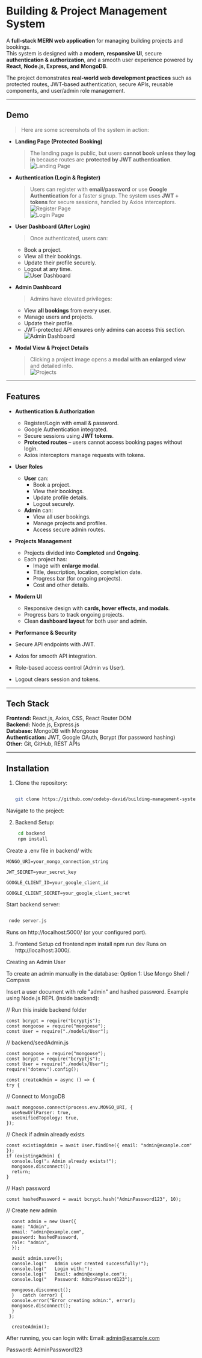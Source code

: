 # Building & Project Management System 

A **full-stack MERN web application** for managing building projects and bookings.  
This system is designed with a **modern, responsive UI**, secure **authentication & authorization**, and a smooth user experience powered by **React, Node.js, Express, and MongoDB**.

The project demonstrates **real-world web development practices** such as protected routes, JWT-based authentication, secure APIs, reusable components, and user/admin role management.

---

## Demo

> Here are some screenshots of the system in action:  

- **Landing Page (Protected Booking)**  
  > The landing page is public, but users **cannot book unless they log in** because routes are **protected by JWT authentication**.  
  ![Landing Page](images/landing.png)  

- **Authentication (Login & Register)**  
  > Users can register with **email/password** or use **Google Authentication** for a faster signup. The system uses **JWT + tokens** for secure sessions, handled by Axios interceptors.  
  ![Register Page](images/register.png)  
  ![Login Page](images/login.png)  

- **User Dashboard (After Login)**  
  > Once authenticated, users can:  
  - Book a project.  
  - View all their bookings.  
  - Update their profile securely.  
  - Logout at any time.  
  ![User Dashboard](images/user-dashboard.png)  

- **Admin Dashboard**  
  > Admins have elevated privileges:  
  - View **all bookings** from every user.  
  - Manage users and projects.  
  - Update their profile.  
  - JWT-protected API ensures only admins can access this section.  
  ![Admin Dashboard](images/admin-dashboard.png)  

- **Modal View & Project Details**  
  > Clicking a project image opens a **modal with an enlarged view** and detailed info.  
  ![Projects](images/projects.png)  

---

## Features

- **Authentication & Authorization**
  - Register/Login with email & password.
  - Google Authentication integrated.
  - Secure sessions using **JWT tokens**.
  - **Protected routes** – users cannot access booking pages without login.
  - Axios interceptors manage requests with tokens.

- **User Roles**
  - **User** can:
    - Book a project.
    - View their bookings.
    - Update profile details.
    - Logout securely.
  - **Admin** can:
    - View all user bookings.
    - Manage projects and profiles.
    - Access secure admin routes.

- **Projects Management**
  - Projects divided into **Completed** and **Ongoing**.
  - Each project has:
    - Image with **enlarge modal**.
    - Title, description, location, completion date.
    - Progress bar (for ongoing projects).
    - Cost and other details.

- **Modern UI**
  - Responsive design with **cards, hover effects, and modals**.
  - Progress bars to track ongoing projects.
  - Clean **dashboard layout** for both user and admin.

-  **Performance & Security**
  - Secure API endpoints with JWT.
  - Axios for smooth API integration.
  - Role-based access control (Admin vs User).
  - Logout clears session and tokens.

---

## Tech Stack

**Frontend:** React.js, Axios, CSS, React Router DOM  
**Backend:** Node.js, Express.js  
**Database:** MongoDB with Mongoose  
**Authentication:** JWT, Google OAuth, Bcrypt (for password hashing)  
**Other:** Git, GitHub, REST APIs  

---

## Installation

1. Clone the repository:

   ```bash
   
   git clone https://github.com/codeby-david/building-management-system.git

Navigate to the project:

2. Backend Setup:
   ```bash
    cd backend
    npm install

Create a .env file in backend/ with:

    MONGO_URI=your_mongo_connection_string

    JWT_SECRET=your_secret_key

    GOOGLE_CLIENT_ID=your_google_client_id

    GOOGLE_CLIENT_SECRET=your_google_client_secret

Start backend server:

  ```bash

   node server.js

   ```
 Runs on http://localhost:5000/ (or your configured port).

3. Frontend Setup
    cd frontend
    npm install
    npm run dev
Runs on http://localhost:3000/.

Creating an Admin User

To create an admin manually in the database:
Option 1: Use Mongo Shell / Compass

Insert a user document with role "admin" and hashed password.
Example using Node.js REPL (inside backend):

// Run this inside backend folder

    const bcrypt = require("bcryptjs");
    const mongoose = require("mongoose");
    const User = require("./models/User"); 

// backend/seedAdmin.js

    const mongoose = require("mongoose");
    const bcrypt = require("bcryptjs");
    const User = require("./models/User"); 
    require("dotenv").config();

    const createAdmin = async () => {
    try {

// Connect to MongoDB
   
    await mongoose.connect(process.env.MONGO_URI, {
      useNewUrlParser: true,
      useUnifiedTopology: true,
    });

// Check if admin already exists

    const existingAdmin = await User.findOne({ email: "admin@example.com" });
    if (existingAdmin) {
      console.log("⚠️ Admin already exists!");
      mongoose.disconnect();
      return;
    }

// Hash password

    const hashedPassword = await bcrypt.hash("AdminPassword123", 10);

// Create new admin

      const admin = new User({
      name: "Admin",
      email: "admin@example.com",
      password: hashedPassword,
      role: "admin",
      });

      await admin.save();
      console.log("   Admin user created successfully!");
      console.log("   Login with:");
      console.log("   Email: admin@example.com");
      console.log("   Password: AdminPassword123");

      mongoose.disconnect();
      }   catch (error) {
      console.error("Error creating admin:", error);
      mongoose.disconnect();
      }
     };

      createAdmin();


After running, you can login with:
  Email: admin@example.com

  Password: AdminPassword123

